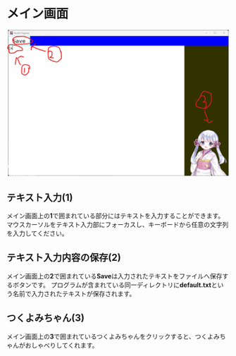 ﻿# メイン画面

![メイン画面](./1.png)

## テキスト入力(1)

メイン画面上の**1**で囲まれている部分にはテキストを入力することができます。マウスカーソルをテキスト入力部にフォーカスし、キーボードから任意の文字列を入力してください。

## テキスト入力内容の保存(2)

メイン画面上の**2**で囲まれている**Save**は入力されたテキストをファイルへ保存するボタンです。
プログラムが含まれている同一ディレクトリに**default.txt**という名前で入力されたテキストが保存されます。

## つくよみちゃん(3)

メイン画面上の**3**で囲まれているつくよみちゃんをクリックすると、つくよみちゃんがおしゃべりしてくれます。